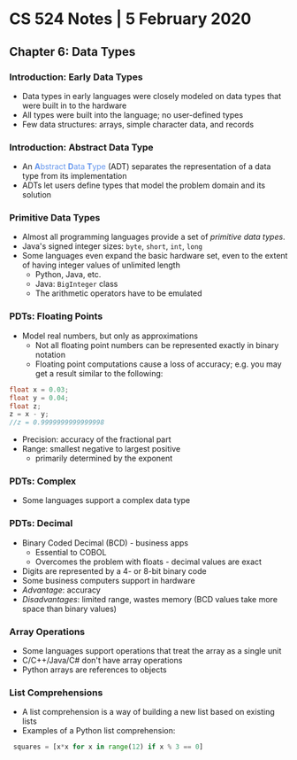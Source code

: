 # CS 524 Notes | 5 February 2020
## Chapter 6: Data Types
### Introduction: Early Data Types
- Data types in early languages were closely modeled on data types that were built in to the hardware
- All types were built into the language; no user-defined types
- Few data structures: arrays, simple character data, and records

### Introduction: Abstract Data Type
- An <span style="color: cornflowerblue;">**A**bstract **D**ata **T**ype</span> (ADT) separates the representation of a data type from its implementation
- ADTs let users define types that model the problem domain and its solution

### Primitive Data Types
- Almost all programming languages provide a set of *primitive data types*.
- Java's signed integer sizes: `byte`, `short`, `int`, `long`
- Some languages even expand the basic hardware set, even to the extent of having integer values of unlimited length
  - Python, Java, etc.
  - Java: `BigInteger` class
  - The arithmetic operators have to be emulated

### PDTs: Floating Points
- Model real numbers, but only as approximations
  - Not all floating point numbers can be represented exactly in binary notation
  - Floating point computations cause a loss of accuracy; e.g. you may get a result similar to the following:
``` java
float x = 0.03;
float y = 0.04;
float z;
z = x - y;
//z = 0.9999999999999998
```
- Precision: accuracy of the fractional part
- Range: smallest negative to largest positive
  - primarily determined by the exponent

### PDTs: Complex
- Some languages support a complex data type

### PDTs: Decimal
- Binary Coded Decimal (BCD) - business apps
  - Essential to COBOL
  - Overcomes the problem with floats - decimal values are exact
- Digits are represented by a 4- or 8-bit binary code
- Some business computers support in hardware
- *Advantage*: accuracy
- *Disadvantages*: limited range, wastes memory (BCD values take more space than binary values)

### Array Operations
- Some languages support operations that treat the array as a single unit
- C/C++/Java/C# don't have array operations
- Python arrays are references to objects

### List Comprehensions
- A list comprehension is a way of building a new list based on existing lists
- Examples of a Python list comprehension:
``` python
 squares = [x*x for x in range(12) if x % 3 == 0]
```
